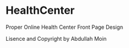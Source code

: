 # HealthCenter
Proper Online Health Center Front Page Design 



Lisence and Copyright by Abdullah Moin

